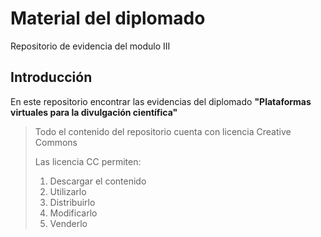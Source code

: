 # Material del diplomado
Repositorio de evidencia del modulo III

## Introducción
En este repositorio encontrar las evidencias del diplomado **"Plataformas virtuales para la divulgación científica"**
> Todo el contenido del repositorio cuenta con licencia Creative Commons
>
> Las licencia CC permiten:
> 1. Descargar el contenido
> 1. Utilizarlo
> 1. Distribuirlo
> 1. Modificarlo
> 1. Venderlo
